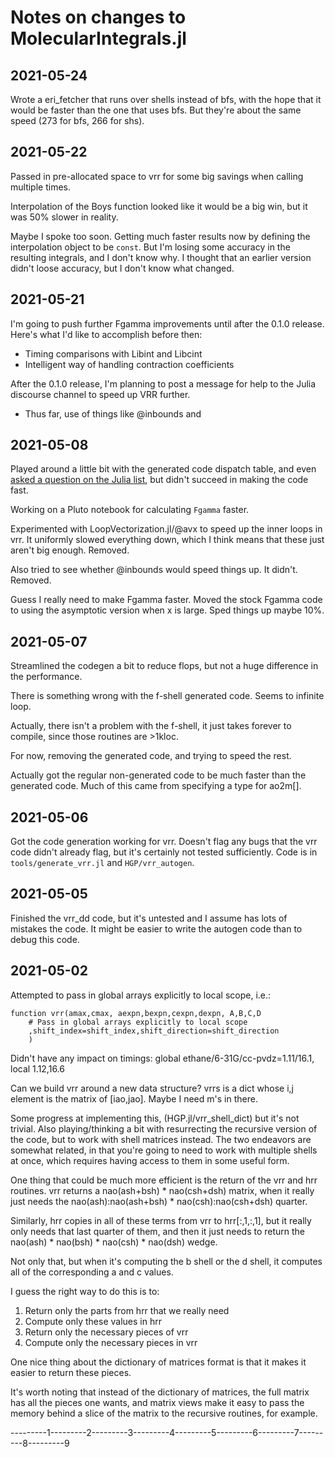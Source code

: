 # Notes on changes to MolecularIntegrals.jl
## 2021-05-24
Wrote a eri_fetcher that runs over shells instead of bfs, with the hope that it
would be faster than the one that uses bfs. But they're about the same speed (273 for bfs,
266 for shs).

## 2021-05-22
Passed in pre-allocated space to vrr for some big savings when calling multiple times.

Interpolation of the Boys function looked like it would be a big win, but it was 50% slower 
in reality.

Maybe I spoke too soon. Getting much faster results now by defining the interpolation object
to be `const`. But I'm losing some accuracy in the resulting integrals, and I don't know why.
I thought that an earlier version didn't loose accuracy, but I don't know what changed.

## 2021-05-21
I'm going to push further Fgamma improvements until after the 0.1.0 release. Here's what I'd like to accomplish before then:
- Timing comparisons with Libint and Libcint
- Intelligent way of handling contraction coefficients

After the 0.1.0 release, I'm planning to post a message for help to the Julia discourse channel to speed up VRR further.
- Thus far, use of things like @inbounds and 

## 2021-05-08
Played around a little bit with the generated code dispatch table, and
even [asked a question on the Julia list](https://discourse.julialang.org/t/how-do-i-make-a-dispatch-table-using-multiple-dispatch-instead-of-dict/60784), 
but didn't succeed in making the code fast.

Working on a Pluto notebook for calculating `Fgamma` faster. 

Experimented with LoopVectorization.jl/@avx to speed up the inner loops in vrr.
It uniformly slowed everything down, which I think means that these just aren't
big enough. Removed.

Also tried to see whether @inbounds would speed things up. It didn't. Removed.

Guess I really need to make Fgamma faster. Moved the stock Fgamma code to using 
the asymptotic version when x is large. Sped things up maybe 10%.

## 2021-05-07
Streamlined the codegen a bit to reduce flops, but not a huge 
difference in the performance.

There is something wrong with the f-shell generated code. Seems to
infinite loop.

Actually, there isn't a problem with the f-shell, it just takes forever to compile, since those routines are >1kloc.

For now, removing the generated code, and trying to speed 
the rest.

Actually got the regular non-generated code to be much faster 
than the generated code. Much of this came from specifying
a type for ao2m[].

## 2021-05-06
Got the code generation working for vrr. Doesn't flag any bugs
that the vrr code didn't already flag, but it's certainly not
tested sufficiently. Code is in `tools/generate_vrr.jl` and
`HGP/vrr_autogen`.

## 2021-05-05
Finished the vrr_dd code, but it's untested and I assume has lots
of mistakes the code. It might be easier to write the autogen code
than to debug this code.

## 2021-05-02
Attempted to pass in global arrays explicitly to local scope, i.e.:
```
function vrr(amax,cmax, aexpn,bexpn,cexpn,dexpn, A,B,C,D
    # Pass in global arrays explicitly to local scope
    ,shift_index=shift_index,shift_direction=shift_direction
    )
```
Didn't have any impact on timings:
global ethane/6-31G/cc-pvdz=1.11/16.1, local 1.12,16.6

Can we build vrr around a new data structure? 
vrrs is a dict whose i,j element is the matrix of [iao,jao]. 
Maybe I need m's in there.

Some progress at implementing this, (HGP.jl/vrr_shell_dict) but it's 
not trivial. Also playing/thinking a bit with resurrecting the 
recursive version of the code, but to work with shell matrices
instead. The two endeavors are somewhat related, in that you're 
going to need to work with multiple shells at once, which requires
having access to them in some useful form.

One thing that could be much more efficient is the return of the
vrr and hrr routines. vrr returns a nao(ash+bsh) * nao(csh+dsh) matrix,
when it really just needs the nao(ash):nao(ash+bsh) * nao(csh):nao(csh+dsh)
quarter.

Similarly, hrr copies in all of these terms from vrr to hrr[:,1,:,1], but
it really only needs that last quarter of them, and then it just needs 
to return the nao(ash) * nao(bsh) * nao(csh) * nao(dsh) wedge.

Not only that, but when it's computing the b shell or the d shell, it computes
all of the corresponding a and c values.

I guess the right way to do this is to:
1. Return only the parts from hrr that we really need
2. Compute only these values in hrr
3. Return only the necessary pieces of vrr
4. Compute only the necessary pieces in vrr

One nice thing about the dictionary of matrices format is that it
makes it easier to return these pieces.

It's worth noting that instead of the dictionary of matrices, 
the full matrix has all the pieces one wants, and matrix views
make it easy to pass the memory behind a slice of the matrix
to the recursive routines, for example.

---------1---------2---------3---------4---------5---------6---------7---------8---------9
